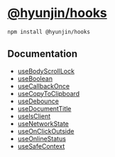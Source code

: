 # [@hyunjin/hooks](https://www.npmjs.com/package/@hyunjin/hooks)

```bash
npm install @hyunjin/hooks
```

## Documentation

- [useBodyScrollLock](https://github.com/hyunjinee/hooks/blob/main/src/useBodyScrollLock/useBodyScrollLock.md)
- [useBoolean](https://github.com/hyunjinee/hooks/blob/main/src/useBoolean/useBoolean.md)
- [useCallbackOnce](https://github.com/hyunjinee/hooks/blob/main/src/useCallbackOnce/useCallbackOnce.md)
- [useCopyToClipboard](https://github.com/hyunjinee/hooks/blob/main/src/useCopyToClipboard/useCopyToClipboard.md)
- [useDebounce](https://github.com/hyunjinee/hooks/blob/main/src/useDebounce/useDebounce.md)
- [useDocumentTitle](https://github.com/hyunjinee/hooks/blob/main/src/useDocumentTitle/useDocumentTitle.md)
- [useIsClient](https://github.com/hyunjinee/hooks/blob/main/src/useIsClient/useIsClient.md)
- [useNetworkState](https://github.com/hyunjinee/hooks/blob/main/src/useNetworkState/useNetworkState.md)
- [useOnClickOutside](https://github.com/hyunjinee/hooks/blob/main/src/useOnClickOutside/useOnClickOutside.md)
- [useOnlineStatus](https://github.com/hyunjinee/hooks/blob/main/src/useOnlineStatus/useOnlineStatus.md)
- [useSafeContext](https://github.com/hyunjinee/hooks/blob/main/src/useSafeContext/useSafeContext.md)
